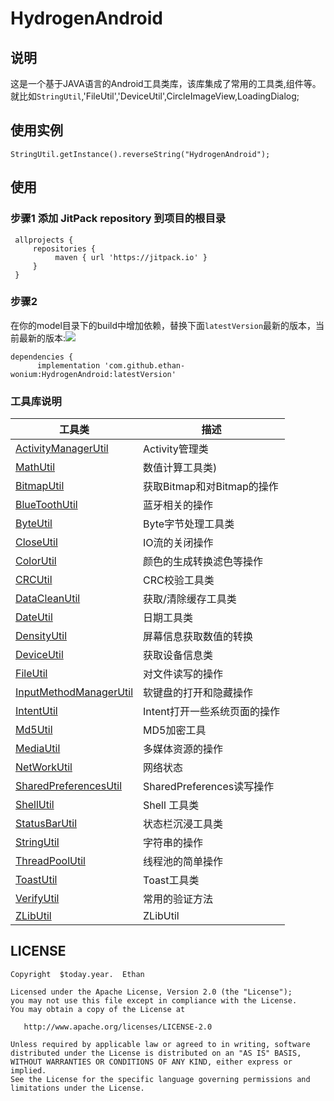 # HydrogenAndroid

## 说明

这是一个基于JAVA语言的Android工具类库，该库集成了常用的工具类,组件等。就比如`StringUtil`,'FileUtil','DeviceUtil',CircleImageView,LoadingDialog;

## 使用实例
   ```
   StringUtil.getInstance().reverseString("HydrogenAndroid");
   ```
## 使用
### 步骤1 添加 JitPack repository 到项目的根目录
   ```
    allprojects {
        repositories {
             maven { url 'https://jitpack.io' }
        }
    }
   ```
### 步骤2
在你的model目录下的build中增加依赖，替换下面`latestVersion`最新的版本，当前最新的版本:[![](https://jitpack.io/v/wonium-ethan/HydrogenAndroid.svg)](https://jitpack.io/#wonium-ethan/HydrogenAndroid)

```
dependencies {
	  implementation 'com.github.ethan-wonium:HydrogenAndroid:latestVersion'
```
### 工具库说明
工具类 | 描述
---   | ---
[ActivityManagerUtil](https://github.com/wonium-ethan/HydrogenAndroid/tree/master/hydrogen-android/src/main/java/com/wonium/cicada/utils/ActivityManagerUtil.java)|Activity管理类
[MathUtil](https://github.com/wonium-ethan/HydrogenAndroid/tree/master/hydrogen-android/src/main/java/com/wonium/cicada/utils/MathUtil.java)| 数值计算工具类)
[BitmapUtil](https://github.com/wonium-ethan/HydrogenAndroid/tree/master/hydrogen-android/src/main/java/com/wonium/cicada/utils/BitmapUtil.java)| 获取Bitmap和对Bitmap的操作
[BlueToothUtil](https://github.com/wonium-ethan/HydrogenAndroid/tree/master/hydrogen-android/src/main/java/com/wonium/cicada/utils/BlueToothUtil.java)| 蓝牙相关的操作
[ByteUtil](https://github.com/wonium-ethan/HydrogenAndroid/tree/master/hydrogen-android/src/main/java/com/wonium/cicada/utils/ByteUtil.java)| Byte字节处理工具类
[CloseUtil](https://github.com/wonium-ethan/HydrogenAndroid/tree/master/hydrogen-android/src/main/java/com/wonium/cicada/utils/CloseUtil.java)| IO流的关闭操作
[ColorUtil](https://github.com/wonium-ethan/HydrogenAndroid/tree/master/hydrogen-android/src/main/java/com/wonium/cicada/utils/ColorUtil.java)| 颜色的生成转换滤色等操作
[CRCUtil](https://github.com/wonium-ethan/HydrogenAndroid/tree/master/hydrogen-android/src/main/java/com/wonium/cicada/utils/CRCUtil.java) | CRC校验工具类
[DataCleanUtil](https://github.com/wonium-ethan/HydrogenAndroid/tree/master/hydrogen-android/src/main/java/com/wonium/cicada/utils/DataCleanUtil.java) | 获取/清除缓存工具类
[DateUtil](https://github.com/wonium-ethan/HydrogenAndroid/tree/master/hydrogen-android/src/main/java/com/wonium/cicada/utils/DateUtil.java) | 日期工具类
[DensityUtil](https://github.com/wonium-ethan/HydrogenAndroid/tree/master/hydrogen-android/src/main/java/com/wonium/cicada/utils/DensityUtil.java) | 屏幕信息获取数值的转换
[DeviceUtil](https://github.com/wonium-ethan/HydrogenAndroid/tree/master/hydrogen-android/src/main/java/com/wonium/cicada/utils/DeviceUtil.java) | 获取设备信息类
[FileUtil](https://github.com/wonium-ethan/HydrogenAndroid/tree/master/hydrogen-android/src/main/java/com/wonium/cicada/utils/FileUtil.java) | 对文件读写的操作
[InputMethodManagerUtil](https://github.com/wonium-ethan/HydrogenAndroid/tree/master/hydrogen-android/src/main/java/com/wonium/cicada/utils/InputMethodManagerUtil.java) | 软键盘的打开和隐藏操作
[IntentUtil](https://github.com/wonium-ethan/HydrogenAndroid/tree/master/hydrogen-android/src/main/java/com/wonium/cicada/utils/IntentUtil.java) | Intent打开一些系统页面的操作
[Md5Util](https://github.com/wonium-ethan/HydrogenAndroid/tree/master/hydrogen-android/src/main/java/com/wonium/cicada/utils/Md5Util.java) | MD5加密工具
[MediaUtil](https://github.com/wonium-ethan/HydrogenAndroid/tree/master/hydrogen-android/src/main/java/com/wonium/cicada/utils/MediaUtil.java) | 多媒体资源的操作
[NetWorkUtil](https://github.com/wonium-ethan/HydrogenAndroid/tree/master/hydrogen-android/src/main/java/com/wonium/cicada/utils/NetWorkUtil.java) | 网络状态
[SharedPreferencesUtil](https://github.com/wonium-ethan/HydrogenAndroid/tree/master/hydrogen-android/src/main/java/com/wonium/cicada/utils/SharedPreferencesUtil.java) | SharedPreferences读写操作
[ShellUtil](https://github.com/wonium-ethan/HydrogenAndroid/tree/master/hydrogen-android/src/main/java/com/wonium/cicada/utils/ShellUtil.java) | Shell 工具类
[StatusBarUtil](https://github.com/wonium-ethan/HydrogenAndroid/tree/master/hydrogen-android/src/main/java/com/wonium/cicada/utils/StatusBarUtil.java) | 状态栏沉浸工具类
[StringUtil](https://github.com/wonium-ethan/HydrogenAndroid/tree/master/hydrogen-android/src/main/java/com/wonium/cicada/utils/StringUtil.java) | 字符串的操作
[ThreadPoolUtil](https://github.com/wonium-ethan/HydrogenAndroid/tree/master/hydrogen-android/src/main/java/com/wonium/cicada/utils/ThreadPoolUtil.java) | 线程池的简单操作
[ToastUtil](https://github.com/wonium-ethan/HydrogenAndroid/tree/master/hydrogen-android/src/main/java/com/wonium/cicada/utils/ToastUtil.java) | Toast工具类
[VerifyUtil](https://github.com/wonium-ethan/HydrogenAndroid/tree/master/hydrogen-android/src/main/java/com/wonium/cicada/utils/VerifyUtil.java) | 常用的验证方法
[ZLibUtil](https://github.com/wonium-ethan/HydrogenAndroid/tree/master/hydrogen-android/src/main/java/com/wonium/cicada/utils/ZLibUtil.java) | ZLibUtil




## LICENSE

```text
Copyright  $today.year.  Ethan

Licensed under the Apache License, Version 2.0 (the "License");
you may not use this file except in compliance with the License.
You may obtain a copy of the License at

   http://www.apache.org/licenses/LICENSE-2.0

Unless required by applicable law or agreed to in writing, software
distributed under the License is distributed on an "AS IS" BASIS,
WITHOUT WARRANTIES OR CONDITIONS OF ANY KIND, either express or implied.
See the License for the specific language governing permissions and
limitations under the License.

```

